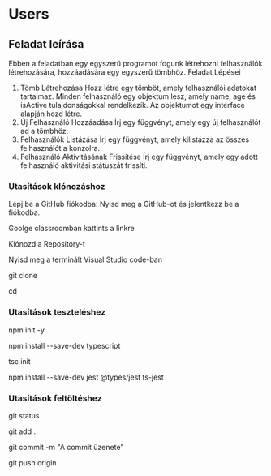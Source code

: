 # Users
## Feladat leírása
Ebben a feladatban egy egyszerű programot fogunk létrehozni felhasználók létrehozására, hozzáadására egy egyszerű tömbhöz.
Feladat Lépései
1.	Tömb Létrehozása
Hozz létre egy tömböt, amely felhasználói adatokat tartalmaz.
Minden felhasználó egy objektum lesz, amely name, age és isActive tulajdonságokkal rendelkezik.
Az objektumot egy interface alapján hozd létre.
3.	Új Felhasználó Hozzáadása
Írj egy függvényt, amely egy új felhasználót ad a tömbhöz.
4.	Felhasználók Listázása
Írj egy függvényt, amely kilistázza az összes felhasználót a konzolra.
5.	Felhasználó Aktivitásának Frissítése
Írj egy függvényt, amely egy adott felhasználó aktivitási státuszát frissíti.

### Utasítások klónozáshoz

 Lépj be a GitHub fiókodba: Nyisd meg a GitHub-ot és jelentkezz be a fiókodba.

 Goolge classroomban kattints a linkre

 Klónozd a Repository-t

 Nyisd meg a terminált Visual Studio code-ban
 
 git clone <repo neve>

 cd <mappa neve>

 ### Utasítások teszteléshez

 npm init -y

 npm install --save-dev typescript

 tsc init

 npm install --save-dev jest @types/jest ts-jest
 
### Utasítások feltöltéshez

 git status

 git add .

git commit -m "A commit üzenete"

git push origin <branch-name>
 
 

